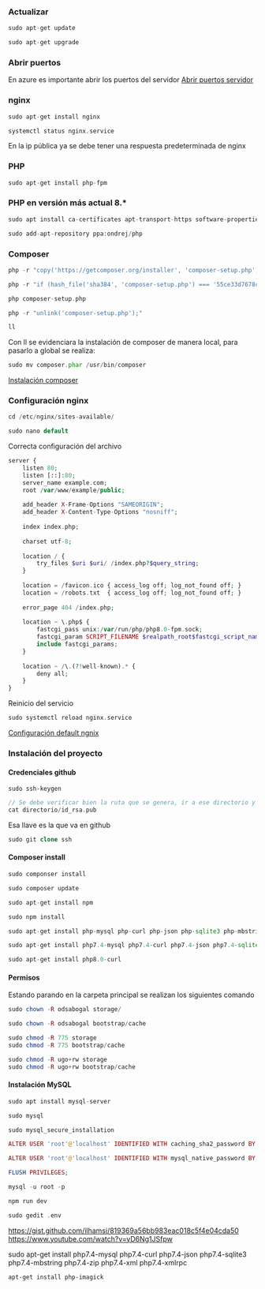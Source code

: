 ### Actualizar
~~~PHP
sudo apt-get update 
~~~
~~~PHP
sudo apt-get upgrade
~~~
### Abrir puertos
En azure es importante abrir los puertos del servidor
[Abrir puertos servidor](https://docs.microsoft.com/en-us/azure/virtual-network/tutorial-filter-network-traffic)
### nginx
~~~PHP
sudo apt-get install nginx
~~~
~~~PHP
systemctl status nginx.service 
~~~
En la ip pública ya se debe tener una respuesta predeterminada de nginx 
### PHP
~~~PHP
sudo apt-get install php-fpm
~~~
### PHP en versión más actual 8.*
~~~PHP
sudo apt install ca-certificates apt-transport-https software-properties-common
~~~
~~~PHP
sudo add-apt-repository ppa:ondrej/php
~~~
### Composer 
~~~PHP
php -r "copy('https://getcomposer.org/installer', 'composer-setup.php');"
~~~
~~~PHP
php -r "if (hash_file('sha384', 'composer-setup.php') === '55ce33d7678c5a611085589f1f3ddf8b3c52d662cd01d4ba75c0ee0459970c2200a51f492d557530c71c15d8dba01eae') { echo 'Installer verified'; } else { echo 'Installer corrupt'; unlink('composer-setup.php'); } echo PHP_EOL;"
~~~
~~~PHP
php composer-setup.php
~~~
~~~PHP
php -r "unlink('composer-setup.php');"
~~~
~~~PHP
ll 
~~~
Con ll se evidenciara la instalación de composer de manera local, para pasarlo a global se realiza: 
~~~PHP
sudo mv composer.phar /usr/bin/composer
~~~
[Instalación composer](https://getcomposer.org/download/)

### Configuración nginx 
~~~PHP
cd /etc/nginx/sites-available/
~~~
~~~PHP
sudo nano default
~~~
Correcta configuración del archivo
~~~PHP
server {    
	listen 80;    
	listen [::]:80;    
	server_name example.com;    
	root /var/www/example/public;     
	
	add_header X-Frame-Options "SAMEORIGIN";    
	add_header X-Content-Type-Options "nosniff";     
	
	index index.php;     
	
	charset utf-8;     
	
	location / {        
		try_files $uri $uri/ /index.php?$query_string;    
	}     
	
	location = /favicon.ico { access_log off; log_not_found off; }    
	location = /robots.txt  { access_log off; log_not_found off; }     
	
	error_page 404 /index.php;     
	
	location ~ \.php$ {        
		fastcgi_pass unix:/var/run/php/php8.0-fpm.sock;        
		fastcgi_param SCRIPT_FILENAME $realpath_root$fastcgi_script_name;        
		include fastcgi_params;    
	}     
	
	location ~ /\.(?!well-known).* {        
		deny all;    
	}
}
~~~
Reinicio del servicio
~~~PHP
sudo systemctl reload nginx.service 
~~~

[Configuración  default ngnix](https://laravel.com/docs/master/deployment)

### Instalación del proyecto 
#### Credenciales github 
~~~console
sudo ssh-keygen
~~~
~~~PHP
// Se debe verificar bien la ruta que se genera, ir a ese directorio y ahi si ejecutar el comando
cat directorio/id_rsa.pub
~~~
Esa llave es la que va en github 
~~~PHP
sudo git clone ssh
~~~
#### Composer install 
~~~PHP
sudo componser install 
~~~
~~~PHP
sudo composer update 
~~~
~~~PHP
sudo apt-get install npm
~~~
~~~PHP
sudo npm install 
~~~
~~~PHP
sudo apt-get install php-mysql php-curl php-json php-sqlite3 php-mbstring zip php-zip php-xml php-xmlrpc php-gd php-pgsql

sudo apt-get install php7.4-mysql php7.4-curl php7.4-json php7.4-sqlite3 php7.4-mbstring zip php7.4-zip php7.4-xml php7.4-xmlrpc php7.4-gd php7.4-pgsql
~~~
~~~PHP
sudo apt-get install php8.0-curl
~~~

#### Permisos
Estando parando en la carpeta principal se realizan los siguientes comando
~~~PHP
sudo chown -R odsabogal storage/ 
~~~
~~~PHP
sudo chown -R odsabogal bootstrap/cache
~~~
~~~PHP
sudo chmod -R 775 storage
sudo chmod -R 775 bootstrap/cache
~~~
~~~PHP
sudo chmod -R ugo+rw storage
sudo chmod -R ugo+rw bootstrap/cache
~~~
#### Instalación MySQL
~~~PHP
sudo apt install mysql-server
~~~
~~~PHP
sudo mysql
~~~
~~~PHP
sudo mysql_secure_installation
~~~
~~~PHP
ALTER USER 'root'@'localhost' IDENTIFIED WITH caching_sha2_password BY '$aZ3xk$4TyJ#';
~~~
~~~PHP
ALTER USER 'root'@'localhost' IDENTIFIED WITH mysql_native_password BY '$aZ3xk$4TyJ#';

~~~
~~~PHP
FLUSH PRIVILEGES;
~~~
~~~PHP
mysql -u root -p
~~~

~~~PHP
npm run dev
~~~
~~~PHP
sudo gedit .env
~~~


https://gist.github.com/ilhamsj/819369a56bb983eac018c5f4e04cda50 
https://www.youtube.com/watch?v=yD6Ng1JSfpw





sudo apt-get install php7.4-mysql php7.4-curl php7.4-json php7.4-sqlite3 php7.4-mbstring php7.4-zip php7.4-xml php7.4-xmlrpc

```
apt-get install php-imagick
```

